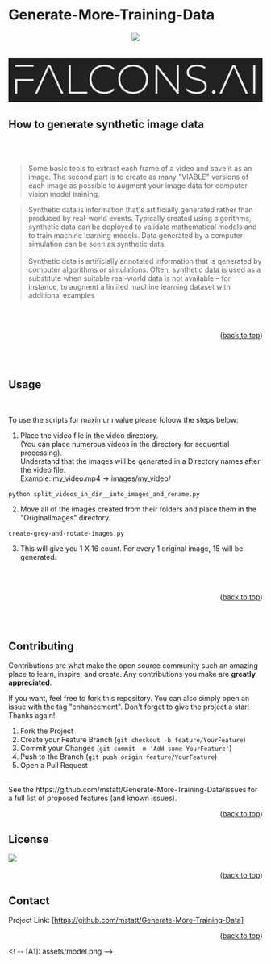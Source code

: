 # Generate-More-Training-Data

<div id="top"></div>
<div align="center">
  
  

![](https://img.shields.io/badge/Language-Python-blue)



  
</div>



<!-- PROJECT LOGO -->
<br />
<div align="center">
  <a href="https://github.com/mstatt/Generate-More-Training-Data">
    <img src="assets/falcons-logo2.png" alt="Logo" >
  </a>
</div>

## How to generate synthetic image data
<br /><br />

> Some basic tools to extract each frame of a video and save it as an image. The second part is to create as many "VIABLE" versions of each image as possible to augment your image data for computer vision model training.
    <br />

> Synthetic data is information that's artificially generated rather than produced by real-world events. Typically created using algorithms, synthetic data can be deployed to validate mathematical models and to train machine learning models. Data generated by a computer simulation can be seen as synthetic data.
<br /><br />
Synthetic data is artificially annotated information that is generated by computer algorithms or simulations. Often, synthetic data is used as a substitute when suitable real-world data is not available – for instance, to augment a limited machine learning dataset with additional examples


  </p>
  <br /><br />
<p align="right">(<a href="#top">back to top</a>)</p>
<br /><br />

<!-- How to use -->
## Usage
<br />
  <p>
   To use the scripts for maximum value please foloow the steps below:
    <br />
</p>

1. Place the video file in the video directory. <br />(You can place numerous videos in the directory for sequential processing).<br />
Understand that the images will be generated in a Directory names after the video file.<br /> Example: my_video.mp4 -> images/my_video/ 
```
python split_videos_in_dir__into_images_and_rename.py
```
2. Move all of the images created from their folders and place them in the "OriginalImages" directory.
```
create-grey-and-rotate-images.py
```
3. This will give you 1 X 16 count. For every 1 original image, 15 will be generated.


<br /><br />
<p align="right">(<a href="#top">back to top</a>)</p>
<br /><br />

<!-- CONTRIBUTING -->
## Contributing

Contributions are what make the open source community such an amazing place to learn, inspire, and create. Any contributions you make are **greatly appreciated**.

If you want, feel free to fork this repository. You can also simply open an issue with the tag "enhancement".
Don't forget to give the project a star! Thanks again!

1. Fork the Project
2. Create your Feature Branch (`git checkout -b feature/YourFeature`)
3. Commit your Changes (`git commit -m 'Add some YourFeature'`)
4. Push to the Branch (`git push origin feature/YourFeature`)
5. Open a Pull Request
<br />
See the https://github.com/mstatt/Generate-More-Training-Data/issues for a full list of proposed features (and known issues).

<p align="right">(<a href="#top">back to top</a>)</p>



<!-- LICENSE -->
## License

![](https://img.shields.io/badge/License-MIT-blue)

<p align="right">(<a href="#top">back to top</a>)</p>



<!-- CONTACT -->
## Contact

Project Link: [https://github.com/mstatt/Generate-More-Training-Data]


<p align="right">(<a href="#top">back to top</a>)</p>



<!-- MARKDOWN LINKS & IMAGES -->
<! -- [A1]: assets/model.png -->

